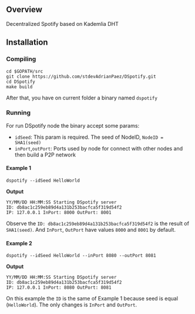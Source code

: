 ## Overview

Decentralized Spotify based on Kademlia DHT

## Installation

### Compiling

```shell script
cd $GOPATH/src
git clone https://github.com/stdevAdrianPaez/DSpotify.git
cd DSpotify
make build
```

After that, you have on current folder a binary named `dspotify`

### Running

For run DSpotify node the binary accept some params:

 - `idSeed`: This param is required. The seed of NodeID, `NodeID = SHA1(seed)`
 -  `inPort`,`outPort`: Ports used by node for connect with other nodes and then build a P2P network

#### Example 1

```shell script
dspotify --idSeed HelloWorld
```

**Output**

```shell script
YY/MM/DD HH:MM:SS Starting DSpotify server
ID: db8ac1c259eb89d4a131b253bacfca5f319d54f2
IP: 127.0.0.1 InPort: 8000 OutPort: 8001
```

Observe the `ID: db8ac1c259eb89d4a131b253bacfca5f319d54f2` is the result of `SHA1(seed)`.
And `InPort`, `OutPort` have values `8000` and `8001` by default.

#### Example 2

```shell script
dspotify --idSeed HelloWorld --inPort 8080 --outPort 8081
```

**Output**
```shell script
YY/MM/DD HH:MM:SS Starting DSpotify server
ID: db8ac1c259eb89d4a131b253bacfca5f319d54f2
IP: 127.0.0.1 InPort: 8080 OutPort: 8081
```

On this example the `ID` is the same of Example 1 because seed is equal (`HelloWorld`). The only changes is `InPort`
and `OutPort`.

